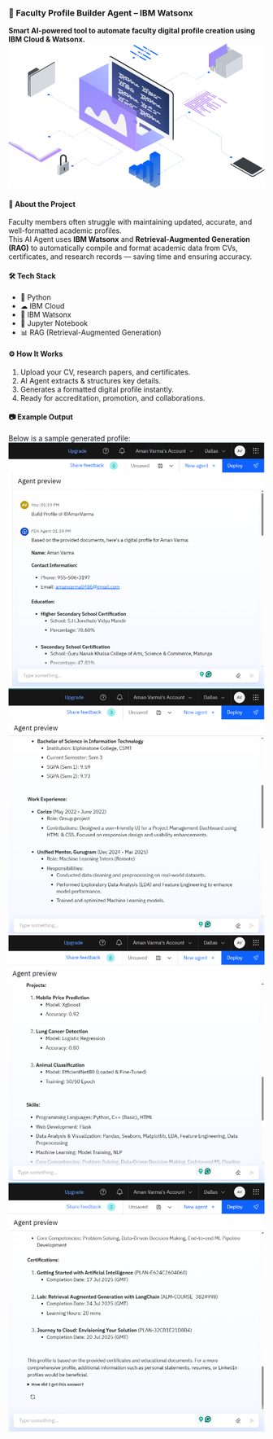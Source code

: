 ### 📄 Faculty Profile Builder Agent – IBM Watsonx  
**Smart AI-powered tool to automate faculty digital profile creation using IBM Cloud & Watsonx.**
![Project Banner](images/placeholder7.png)  

#### 📌 About the Project
Faculty members often struggle with maintaining updated, accurate, and well-formatted academic profiles.  
This AI Agent uses **IBM Watsonx** and **Retrieval-Augmented Generation (RAG)** to automatically compile and format academic data from CVs, certificates, and research records — saving time and ensuring accuracy.

#### 🛠 Tech Stack
- 🐍 Python
- ☁ IBM Cloud
- 🤖 IBM Watsonx
- 📓 Jupyter Notebook
- 📊 RAG (Retrieval-Augmented Generation)

#### ⚙ How It Works
1. Upload your CV, research papers, and  certificates.
2. AI Agent extracts & structures key details.
3. Generates a formatted digital profile instantly.
4. Ready for accreditation, promotion, and collaborations.

#### 📷 Example Output
Below is a sample generated profile:
![Project Output Screenshot](images/Output_1.png)
![Project Output Screenshot](images/Output_2.png)
![Project Output Screenshot](images/Output_3.png)
![Project Output Screenshot](images/Output_4.png)
